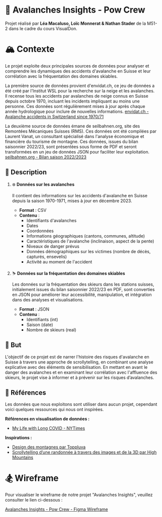# 🎿 Avalanches Insights - Pow Crew

Projet réalisé par
**Léa Macaluso, Loïc Monnerat & Nathan Stader** de la M51-2 dans le cadre du cours VisualDon.

# 🏔️ Contexte

Le projet exploite deux principales sources de données pour analyser et comprendre les dynamiques des accidents d'avalanche en Suisse et leur corrélation avec la fréquentation des domaines skiables.

La première source de données provient d'envidat.ch, ce jeu de données a été créé par l'Institut WSL pour la recherche sur la neige et les avalanches. Il recense tous les accidents par avalanches de neige connus en Suisse depuis octobre 1970, incluant les incidents impliquant au moins une personne. Ces données sont régulièrement mises à jour après chaque année hydrologique pour inclure de nouvelles informations.
[envidat.ch - Avalanche accidents in Switzerland since 1970/71](https://www.envidat.ch/dataset/avalanche-accidents-in-switzerland-since-1970-71)

La deuxième source de données émane de seilbahnen.org, site des Remontées Mécaniques Suisses (RMS). Ces données ont été compilées par Laurent Vanat, un consultant spécialisé dans l'analyse économique et financière du tourisme de montagne. Ces données, issues du bilan saisonnier 2022/23, sont présentées sous forme de PDF et seront transformées en un jeu de données JSON pour faciliter leur exploitation.
[seilbahnen.org - Bilan saison 2022/2023](https://www.seilbahnen.org/fr/news/bilan-saison-2022-2023)

## 🔧 Description

1. ❄️ **Données sur les avalanches**

   Il contient des informations sur les accidents d'avalanche en Suisse depuis la saison 1970-1971, mises à jour en décembre 2023.
      - **Format** : CSV
      - **Contenu** :
         - Identifiants d'avalanches
         - Dates
         - Coordonnées
         - Informations géographiques (cantons, communes, altitude)
         - Caractéristiques de l'avalanche (inclinaison, aspect de la pente)
         - Niveaux de danger prévus
         - Données démographiques sur les victimes (nombre de décès, capturés, ensevelis)
         - Activité au moment de l'accident

3. ⛷️ **Données sur la fréquentation des domaines skiables**

   Les données sur la fréquentation des skieurs dans les stations suisses, initialement issues du bilan saisonnier 2022/23 en PDF, sont converties en JSON pour améliorer leur accessibilité, manipulation, et intégration dans des analyses et visualisations.
   - **Format** : JSON
   - **Contenu** :
     - Identifiants (int)
     - Saison (date)
     - Nombre de skieurs (real)

## 🎯 But

L'objectif de ce projet est de narrer l'histoire des risques d'avalanche en Suisse à travers une approche de scrollytelling, en combinant une analyse explicative avec des éléments de sensibilisation. En mettant en avant le danger des avalanches et en examinant leur corrélation avec l'affluence des skieurs, le projet vise à informer et à prévenir sur les risques d’avalanches.

## 🔗 Références

Les données que nous exploitons sont utiliser dans aucun projet, cependant voici quelques ressources qui nous ont inspirées.

**Références en visualisation de données :**
- [My Life with Long COVID - NYTimes](https://www.nytimes.com/interactive/2023/12/14/opinion/my-life-with-long-covid.html?unlocked_article_code=1.F00.435C.ojkN6YhWx43Q)

**Inspirations :**
- [Design des montagnes par Toppluva](https://www.toppluva.com/GrandMountainAdventure/)
- [Scrollytelling d’une randonnée à travers des images et de la 3D par High Mountains](https://www.highmountains.it/)

# 🏂 Wireframe

Pour visualiser le wireframe de notre projet "Avalanches Insights", veuillez consulter le lien ci-dessous :

[Avalanches Insights - Pow Crew - Figma Wireframe](https://www.figma.com/file/J0yumac9cPtSHhCd50kUP0/WireFrame?type=design&node-id=50%3A2&mode=design&t=MbeE3cNlMaXyCaMQ-1)

